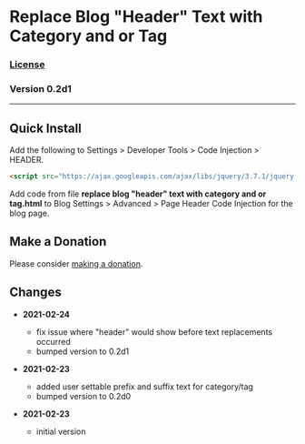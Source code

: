 # Replace Blog "Header" Text with Category and or Tag

### [License][99]

### Version 0.2d1

---

## Quick Install

Add the following to Settings > Developer Tools > Code Injection > HEADER.

```html
<script src="https://ajax.googleapis.com/ajax/libs/jquery/3.7.1/jquery.min.js"></script>
```

Add code from file **replace blog "header" text with category and or tag.html**
to Blog Settings > Advanced > Page Header Code Injection for the blog page.

## Make a Donation

Please consider [making a donation](https://github.com/tomsWebConsulting/twcsl#make-a-donation).

## Changes

* **2021-02-24**

  * fix issue where "header" would show before text replacements occurred
  * bumped version to 0.2d1
  
* **2021-02-23**

  * added user settable prefix and suffix text for category/tag
  * bumped version to 0.2d0
  
* **2021-02-23**

  * initial version

[99]: https://github.com/tomsWebConsulting/twcsl/blob/main/LICENSE.txt#L1
